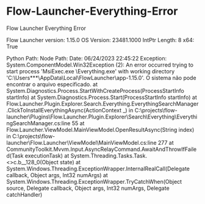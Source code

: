# Flow-Launcher-Everything-Error
Flow Launcher Everything Error


Flow Launcher version: 1.15.0
OS Version: 23481.1000
IntPtr Length: 8
x64: True

Python Path: 
Node Path: 
Date: 06/24/2023 22:45:22
Exception:
System.ComponentModel.Win32Exception (2): An error occurred trying to start process 'MsiExec.exe \Everything.exe' with working directory 'C:\Users\***\AppData\Local\FlowLauncher\app-1.15.0'. O sistema não pode encontrar o arquivo especificado.
   at System.Diagnostics.Process.StartWithCreateProcess(ProcessStartInfo startInfo)
   at System.Diagnostics.Process.Start(ProcessStartInfo startInfo)
   at Flow.Launcher.Plugin.Explorer.Search.Everything.EverythingSearchManager.ClickToInstallEverythingAsync(ActionContext _) in C:\projects\flow-launcher\Plugins\Flow.Launcher.Plugin.Explorer\Search\Everything\EverythingSearchManager.cs:line 55
   at Flow.Launcher.ViewModel.MainViewModel.OpenResultAsync(String index) in C:\projects\flow-launcher\Flow.Launcher\ViewModel\MainViewModel.cs:line 277
   at CommunityToolkit.Mvvm.Input.AsyncRelayCommand.AwaitAndThrowIfFailed(Task executionTask)
   at System.Threading.Tasks.Task.<>c.<ThrowAsync>b__128_0(Object state)
   at System.Windows.Threading.ExceptionWrapper.InternalRealCall(Delegate callback, Object args, Int32 numArgs)
   at System.Windows.Threading.ExceptionWrapper.TryCatchWhen(Object source, Delegate callback, Object args, Int32 numArgs, Delegate catchHandler)
